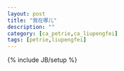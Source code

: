 ```yaml
---
layout: post
title: "我在哪儿"
description: ""
category: [ca_petrie,ca_liupengfei]
tags: [petrie,liupengfei]
---
```

{% include JB/setup %}
